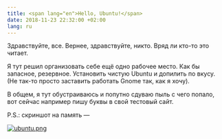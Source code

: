 ```yaml
---
title: <span lang="en">Hello, Ubuntu!</span>
date: 2018-11-23 22:32:00 +02:00
lang: ru
---
```


Здравствуйте, все. Вернее, здравствуйте, никто. Вряд ли кто-то это читает.

Я тут решил организовать себе ещё одно рабочее место. Как бы запасное, резервное. Установить чистую Ubuntu и допилить по вкусу. (Не так-то просто заставить работать Gnome так, как я хочу).

В общем, я тут обустраиваюсь и попутно сдуваю пыль с чего попало, вот сейчас например пишу буквы в свой тестовый сайт.

P.S.: скриншот на память —

[![ubuntu.png](/uploads/ubuntu.png)](/uploads/ubuntu.png)
